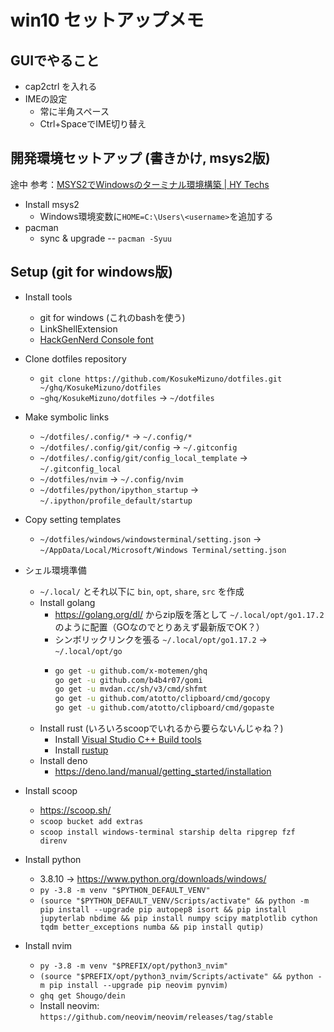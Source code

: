 # win10 セットアップメモ

## GUIでやること

- cap2ctrl を入れる
- IMEの設定
  - 常に半角スペース
  - Ctrl+SpaceでIME切り替え

## 開発環境セットアップ (書きかけ, msys2版)

途中
参考：[MSYS2でWindowsのターミナル環境構築 | HY Techs](https://hyrorre.com/post/winterminal/#i-3)

- Install msys2
  - Windows環境変数に`HOME=C:\Users\<username>`を追加する
- pacman
  - sync & upgrade -- `pacman -Syuu`


## Setup (git for windows版)

- Install tools
  - git for windows (これのbashを使う)
  - LinkShellExtension
  - [HackGenNerd Console font](https://github.com/yuru7/HackGen/releases)
- Clone dotfiles repository
  - `git clone https://github.com/KosukeMizuno/dotfiles.git ~/ghq/KosukeMizuno/dotfiles`
  - `~ghq/KosukeMizuno/dotfiles` -> `~/dotfiles`
- Make symbolic links
  - `~/dotfiles/.config/*` -> `~/.config/*`
  - `~/dotfiles/.config/git/config` -> `~/.gitconfig`
  - `~/dotfiles/.config/git/config_local_template` -> `~/.gitconfig_local`
  - `~/dotfiles/nvim` -> `~/.config/nvim`
  - `~/dotfiles/python/ipython_startup` -> `~/.ipython/profile_default/startup`
- Copy setting templates
  - `~/dotfiles/windows/windowsterminal/setting.json` -> `~/AppData/Local/Microsoft/Windows Terminal/setting.json`
- シェル環境準備
  - `~/.local/` とそれ以下に `bin`, `opt`, `share`, `src` を作成
  - Install golang
    - <https://golang.org/dl/> からzip版を落として `~/.local/opt/go1.17.2` のように配置（GOなのでとりあえず最新版でOK？）
    - シンボリックリンクを張る `~/.local/opt/go1.17.2` -> `~/.local/opt/go`
    - ```sh
      go get -u github.com/x-motemen/ghq
      go get -u github.com/b4b4r07/gomi
      go get -u mvdan.cc/sh/v3/cmd/shfmt
      go get -u github.com/atotto/clipboard/cmd/gocopy
      go get -u github.com/atotto/clipboard/cmd/gopaste
      ```
  - Install rust (いろいろscoopでいれるから要らないんじゃね？)
    - Install [Visual Studio C++ Build tools](https://visualstudio.microsoft.com/ja/visual-cpp-build-tools/)
    - Install [rustup](https://www.rust-lang.org/tools/install)
  - Install deno
    - <https://deno.land/manual/getting_started/installation>

- Install scoop
  - https://scoop.sh/
  - `scoop bucket add extras`
  - `scoop install windows-terminal starship delta ripgrep fzf direnv`

- Install python
  - 3.8.10 -> https://www.python.org/downloads/windows/
  - `py -3.8 -m venv "$PYTHON_DEFAULT_VENV"`
  - `(source "$PYTHON_DEFAULT_VENV/Scripts/activate" && python -m pip install --upgrade pip autopep8 isort && pip install jupyterlab nbdime && pip install numpy scipy matplotlib cython tqdm better_exceptions numba && pip install qutip)`

- Install nvim
  - `py -3.8 -m venv "$PREFIX/opt/python3_nvim"`
  - `(source "$PREFIX/opt/python3_nvim/Scripts/activate" && python -m pip install --upgrade pip neovim pynvim)`
  - `ghq get Shougo/dein`
  - Install neovim: `https://github.com/neovim/neovim/releases/tag/stable`
